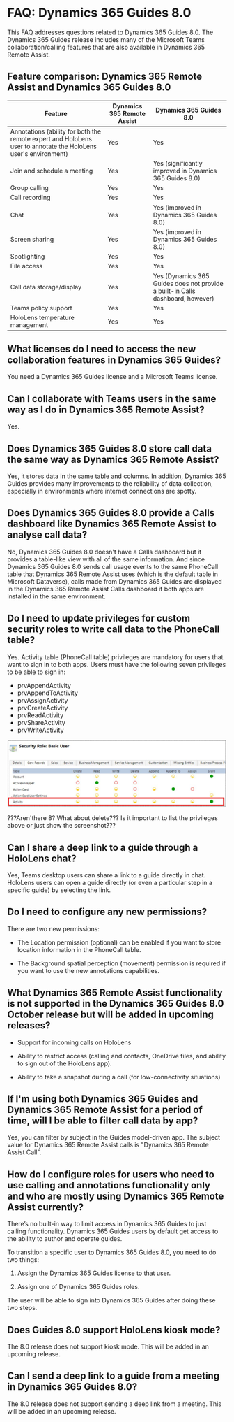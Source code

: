 
# FAQ: Dynamics 365 Guides 8.0

This FAQ addresses questions related to Dynamics 365 Guides 8.0. The Dynamics 365 Guides release includes many of the Microsoft Teams collaboration/calling features that are also available in Dynamics 365 Remote Assist.  

## Feature comparison: Dynamics 365 Remote Assist and Dynamics 365 Guides 8.0

|Feature|Dynamics 365 Remote Assist|Dynamics 365 Guides 8.0|
|-------------------------------------|-------------------------------------|-------------------------------------|
|Annotations (ability for both the remote expert and HoloLens user to annotate the HoloLens user's environment)| Yes| Yes|
|Join and schedule a meeting| Yes| Yes (significantly improved in Dynamics 365 Guides 8.0)|
|Group calling| Yes| Yes|
|Call recording| Yes| Yes|
|Chat| Yes|Yes (improved in Dynamics 365 Guides 8.0)|
|Screen sharing| Yes| Yes (improved in Dynamics 365 Guides 8.0)|
|Spotlighting| Yes| Yes|
|File access| Yes| Yes|
|Call data storage/display| Yes| Yes (Dynamics 365 Guides does not provide a built-in Calls dashboard, however)|
|Teams policy support| Yes| Yes|
|HoloLens temperature management| Yes| Yes|

## What licenses do I need to access the new collaboration features in Dynamics 365 Guides?

You need a Dynamics 365 Guides license and a Microsoft Teams license.

## Can I collaborate with Teams users in the same way as I do in Dynamics 365 Remote Assist?

Yes.

## Does Dynamics 365 Guides 8.0 store call data the same way as Dynamics 365 Remote Assist?

Yes, it stores data in the same table and columns. In addition, Dynamics 365 Guides provides many improvements to the reliability of data collection, especially in environments where internet connections are spotty. 

## Does Dynamics 365 Guides 8.0 provide a Calls dashboard like Dynamics 365 Remote Assist to analyse call data?

No, Dynamics 365 Guides 8.0 doesn't have a Calls dashboard but it provides a table-like view with all of the same information. And since Dynamics 365 Guides 8.0 sends call usage events to the same PhoneCall table that Dynamics 365 Remote Assist uses (which is the default table in Microsoft Dataverse), calls made from Dynamics 365 Guides are displayed in the Dynamics 365 Remote Assist Calls dashboard if both apps are installed in the same environment.

## Do I need to update privileges for custom security roles to write call data to the PhoneCall table?

Yes. Activity table (PhoneCall table) privileges are mandatory for users that want to sign in to both apps. Users must have the following seven privileges to be able to sign in:

- prvAppendActivity
- prvAppendToActivity
- prvAssignActivity
- prvCreateActivity
- prvReadActivity
- prvShareActivity
- prvWriteActivity

![Screenshot of required privileges for Activity table.](media/admin-security-roles-activity-table.JPG "Screenshot of required privileges for Activity table")

???Aren'there 8? What about delete??? Is it important to list the privileges above or just show the screenshot???

## Can I share a deep link to a guide through a HoloLens chat?

Yes, Teams desktop users can share a link to a guide directly in chat. HoloLens users can open a guide directly (or even a particular step in a specific guide) by selecting the link. 

## Do I need to configure any new permissions?

There are two new permissions: 

- The Location permission (optional) can be enabled if you want to store location information in the PhoneCall table.

- The Background spatial perception (movement) permission is required if you want to use the new annotations capabilities.

## What Dynamics 365 Remote Assist functionality is not supported in the Dynamics 365 Guides 8.0 October release but will be added in upcoming releases?

- Support for incoming calls on HoloLens

- Ability to restrict access (calling and contacts, OneDrive files, and ability to sign out of the HoloLens app). 

- Ability to take a snapshot during a call (for low-connectivity situations)

## If I'm using both Dynamics 365 Guides and Dynamics 365 Remote Assist for a period of time, will I be able to filter call data by app?

Yes, you can filter by subject in the Guides model-driven app. The subject value for Dynamics 365 Remote Assist calls is "Dynamics 365 Remote Assist Call".

## How do I configure roles for users who need to use calling and annotations functionality only and who are mostly using Dynamics 365 Remote Assist currently?

There’s no built-in way to limit access in Dynamics 365 Guides to just calling functionality. Dynamics 365 Guides users by default get access to the ability to author and operate guides. 

To transition a specific user to Dynamics 365 Guides 8.0, you need to do two things:

1. Assign the Dynamics 365 Guides license to that user.

2. Assign one of Dynamics 365 Guides roles.

The user will be able to sign into Dynamics 365 Guides after doing these two steps.

## Does Guides 8.0 support HoloLens kiosk mode? 

The 8.0 release does not support kiosk mode. This will be added in an upcoming release.

## Can I send a deep link to a guide from a meeting in Dynamics 365 Guides 8.0?

The 8.0 release does not support sending a deep link from a meeting. This will be added in an upcoming release.


